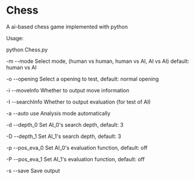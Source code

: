 # Chess
A ai-based chess game implemented with python

Usage:

python Chess.py

-m --mode Select mode, (human vs human, human vs AI, AI vs AI) default: human vs AI

-o --opening Select a opening to test, default: normal opening

-i --moveInfo Whether to output move information

-I --searchInfo Whether to output evaluation (for test of AI)

-a --auto use Analysis mode automatically

-d --depth_0 Set AI_0's search depth, default: 3

-D --depth_1 Set AI_1's search depth, default: 3

-p --pos_eva_0 Set AI_0's evaluation function, default: off

-P --pos_eva_1 Set AI_1's evaluation function, default: off

-s --save Save output
